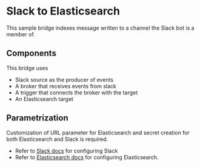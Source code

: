 # Slack to Elasticsearch

This sample bridge indexes message written to a channel the Slack bot is a member of.

## Components

This bridge uses

- Slack source as the producer of events
- A broker that receives events from slack
- A trigger that connects the broker with the target
- An Elasticsearch target

## Parametrization

Customization of URL parameter for Elasticsearch and secret creation for both Elasticsearch and Slack is required.

- Refer to [Slack docs](../../docs/sources/slack.md) for configuring Slack
- Refer to [Elasticsearch docs](../../docs/targets/elasticsearch.md) for configuring Elasticsearch.
